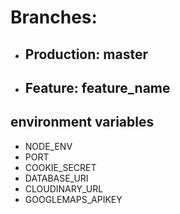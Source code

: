 # **Branches:**
- ## Production: **master**
- ## Feature: **feature_name**

## environment variables
- NODE_ENV
- PORT
- COOKIE_SECRET
- DATABASE_URI
- CLOUDINARY_URL
- GOOGLEMAPS_APIKEY
